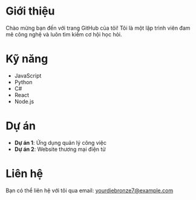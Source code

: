 # Giới thiệu
Chào mừng bạn đến với trang GitHub của tôi! Tôi là một lập trình viên đam mê công nghệ và luôn tìm kiếm cơ hội học hỏi.

# Kỹ năng
- JavaScript
- Python
- C#
- React
- Node.js

# Dự án
- **Dự án 1**: Ứng dụng quản lý công việc
- **Dự án 2**: Website thương mại điện tử

# Liên hệ
Bạn có thể liên hệ với tôi qua email: yourdiebronze7@example.com
